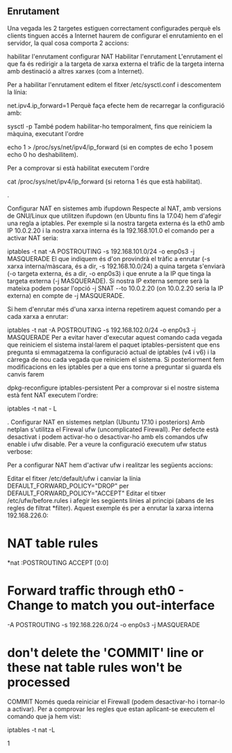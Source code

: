 ## Enrutament
Una vegada les 2 targetes estiguen correctament configurades perquè els clients tinguen accés a Internet haurem de configurar el enrutamiento en el servidor, la qual cosa comporta 2 accions:

habilitar l'enrutament
configurar NAT
Habilitar l'enrutament
L'enrutament el que fa és redirigir a la targeta de xarxa externa el tràfic de la targeta interna amb destinació a altres xarxes (com a Internet).

Per a habilitar l'enrutament editem el fitxer /etc/sysctl.conf i descomentem la línia:

net.ipv4.ip_forward=1
Perquè faça efecte hem de recarregar la configuració amb:

sysctl -p
També podem habilitar-ho temporalment, fins que reiniciem la màquina, executant l'ordre

echo 1 > /proc/sys/net/ipv4/ip_forward
(si en comptes de echo 1 posem echo 0 ho deshabilitem).

Per a comprovar si està habilitat executem l'ordre

cat /proc/sys/net/ipv4/ip_forward
(si retorna 1 és que està habilitat).

.

Configurar NAT en sistemes amb ifupdown
Respecte al NAT, amb versions de GNU/Linux que utilitzen ifupdown (en Ubuntu fins la 17.04) hem d'afegir una regla a iptables. Per exemple si la nostra targeta externa és la eth0 amb IP 10.0.2.20 i la nostra xarxa interna és la 192.168.101.0 el comando per a activar NAT seria:

iptables -t nat -A POSTROUTING -s 192.168.101.0/24 -o enp0s3 -j MASQUERADE
El que indiquem és d'on provindrà el tràfic a enrutar (-s xarxa interna/màscara, és a dir, -s 192.168.10.0/24) a quina targeta s'enviarà (-o targeta externa, és a dir, -o enp0s3) i que enrute a la IP que tinga la targeta externa (-j MASQUERADE). Si nostra IP externa sempre serà la mateixa podem posar l'opció -j SNAT --to 10.0.2.20 (on 10.0.2.20 seria la IP externa) en compte de -j MASQUERADE.

Si hem d'enrutar més d'una xarxa interna repetirem aquest comando per a cada xarxa a enrutar:

iptables -t nat -A POSTROUTING -s 192.168.102.0/24 -o enp0s3 -j MASQUERADE
Per a evitar haver d'executar aquest comando cada vegada que reiniciem el sistema instal·larem el paquet iptables-persistent que ens pregunta si emmagatzema la configuració actual de iptables (v4 i v6) i la càrrega de nou cada vegada que reiniciem el sistema. Si posteriorment fem modificacions en les iptables per a que ens torne a preguntar si guarda els canvis farem

dpkg-reconfigure iptables-persistent
Per a comprovar si el nostre sistema està fent NAT executem l'ordre:

iptables -t nat - L


.
Configurar NAT en sistemes netplan (Ubuntu 17.10 i posteriors)
Amb netplan s'utilitza el Firewal ufw (uncomplicated Firewall). Per defecte està desactivat i podem activar-ho o desactivar-ho amb els comandos ufw enable i ufw disable. Per a veure la configuració executem ufw status verbose:



Per a configurar NAT hem d'activar ufw i realitzar les següents accions:

Editar el fitxer /etc/default/ufw i canviar la línia DEFAULT_FORWARD_POLICY="DROP" per
DEFAULT_FORWARD_POLICY="ACCEPT"
Editar el titxer /etc/ufw/before.rules i afegir les següents línies al principi (abans de les regles de filtrat *filter). Aquest exemple és per a enrutar la xarxa interna 192.168.226.0:
# NAT table rules
*nat
:POSTROUTING ACCEPT [0:0]

# Forward traffic through eth0 - Change to match you out-interface
-A POSTROUTING -s 192.168.226.0/24 -o enp0s3 -j MASQUERADE

# don't delete the 'COMMIT' line or these nat table rules won't be processed
COMMIT
Només queda reiniciar el Firewall (podem desactivar-ho i tornar-lo a activar). Per a comprovar les regles que estan aplicant-se executem el comando que ja hem vist:

iptables  -t nat -L
 

1
